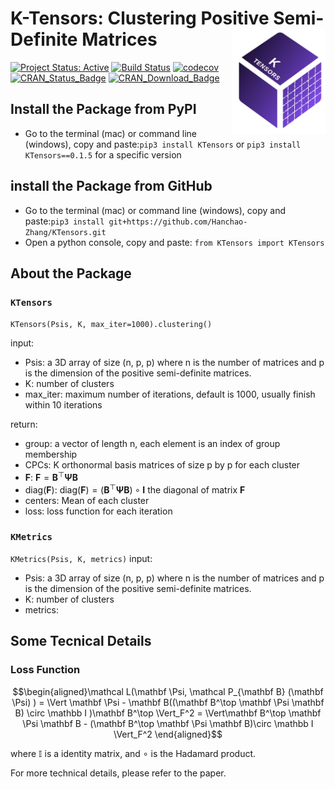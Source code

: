 K-Tensors: Clustering Positive Semi-Definite Matrices<img src="./ktensorlogo.png" align="right" width="150" />
========================================================================================================================


[![Project Status:
Active](http://www.repostatus.org/badges/latest/active.svg)](http://www.repostatus.org/#active) [![Build
Status](https://travis-ci.org/stephenslab/clusteringCPC.svg?branch=master)](https://travis-ci.org/stephenslab/clusteringCPC) [![codecov](https://codecov.io/gh/stephenslab/clusteringCPC/branch/master/graph/badge.svg)](https://codecov.io/gh/stephenslab/clusteringCPC) [![CRAN\_Status\_Badge](http://www.r-pkg.org/badges/version/clusteringCPC)](https://cran.r-project.org/package=clusteringCPC) [![CRAN\_Download\_Badge](http://cranlogs.r-pkg.org/badges/clusteringCPC)](https://cran.r-project.org/package=clusteringCPC)

## Install the Package from PyPI
+ Go to the terminal (mac) or command line (windows), copy and paste:`pip3 install KTensors` or `pip3 install KTensors==0.1.5` for a specific version

## install the Package from GitHub

+ Go to the terminal (mac) or command line (windows), copy and paste:`pip3 install git+https://github.com/Hanchao-Zhang/KTensors.git`
+ Open a python console, copy and paste: `from KTensors import KTensors`


## About the Package

### `KTensors`

`KTensors(Psis, K, max_iter=1000).clustering()`

input:
- Psis: a 3D array of size (n, p, p) where n is the number of matrices and p is the dimension of the positive semi-definite matrices.
- K: number of clusters
- max_iter: maximum number of iterations, default is 1000, usually finish within 10 iterations

return:
- group: a vector of length n, each element is an index of group membership
- CPCs: K orthonormal basis matrices of size p by p for each cluster
- $\mathbf F$: $\mathbf F = \mathbf B^\top \mathbf\Psi \mathbf B$
- $\text{diag}(\mathbf F)$: $\text{diag}(\mathbf F) = (\mathbf B^\top \mathbf\Psi \mathbf B) \circ \mathbf I$ the diagonal of matrix $\mathbf F$
- centers: Mean of each cluster
- loss: loss function for each iteration

### `KMetrics`

`KMetrics(Psis, K, metrics)`
input:
- Psis: a 3D array of size (n, p, p) where n is the number of matrices and p is the dimension of the positive semi-definite matrices.
- K: number of clusters
- metrics: 

## Some Tecnical Details

### Loss Function

$$\begin{aligned}\mathcal L(\mathbf \Psi, \mathcal P_{\mathbf B} (\mathbf \Psi) )  = \Vert \mathbf \Psi - \mathbf B((\mathbf B^\top \mathbf \Psi \mathbf B) \circ \mathbb I )\mathbf B^\top \Vert_F^2 = \Vert\mathbf B^\top \mathbf \Psi \mathbf B - (\mathbf B^\top \mathbf \Psi \mathbf B)\circ \mathbb I \Vert_F^2 \end{aligned}$$

where $\mathbb I$ is a identity matrix, and $\circ$ is the Hadamard product.

For more technical details, please refer to the paper. 

